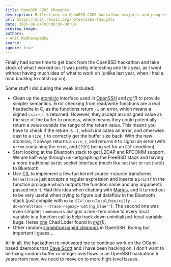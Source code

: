 ```yaml
---
title: OpenBSD C2K5 thoughts
description: Reflections on OpenBSD C2K5 hackathon projects and progress.
url: https://anil.recoil.org/notes/c2k5-thoughts
date: 2005-06-04T00:00:00-00:00
preview_image:
authors:
- Anil Madhavapeddy
source:
ignore: true
---
```


<p>Finally had some time to get back from the OpenBSD hackathon and take
stock of what I worked on. It was pretty interesting one this year, as I
went without having much idea of what to work on (unlike last year, when
I had a mad backlog to catch up on).</p>
<p>Some stuff I did during the week included:</p>
<ul>
<li>Clean up the <a href="http://www.openbsd.org/cgi-bin/cvsweb.cgi/src/usr.bin/ssh/atomicio.c">atomicio</a>
interface used in <a href="http://www.openssh.com">OpenSSH</a> and
<em><a href="http://www.openbsd.org/cgi-bin/man.cgi?query=nc">nc(1)</a></em> to
provide simpler semantics. Error checking from read/write functions
are a real headache in C, as the functions return <code>-1</code> on error,
which means a signed <code>ssize_t</code> is returned. However, they accept an
unsigned value as the size of the buffer to process, which means
they could potentially return a value outside the range of the
return value. This means you have to check if the return is <code>-1</code>,
which indicates an error, and otherwise cast to a <code>size_t</code> to
correctly get the buffer size back. With the new atomicio, it always
returns a <code>size_t</code>, and returns <code>0</code> to signal an error (with <code>errno</code>
containing the error, and <code>EPIPE</code> being set for an <code>EOF</code> condition).</li>
<li>Start looking at the Bluetooth stack to get L2CAP and RFCOMM
support. We are half-way through un-netgraphing the FreeBSD stack
and having a more traditional <code>netbt</code> socket interface (much like
<code>netinet</code> or <code>netinet6</code>) to Bluetooth.</li>
<li>Use <a href="http://cil.sf.net/">CIL</a> to implement a few fun kernel
source-&gt;source transforms. <code>kerneltrace</code> just accepts a regular
expression and inserts a <code>printf</code> in the function prologue which
outputs the function name and any arguments passed into it. Had this
idea when chatting with <a href="http://www.monkey.org/~marius/">Marius</a>,
and it turned out to be very useful when trying to figure out
dataflow in the Bluetooth stack (just compile with
<code>make CC="/usr/local/bin/cilly --dokerneltrace --trace-regexp='ubt|ng_blue'"</code>).
The second one was even simpler; <code>randomvars</code> assigns a non-zero
value to every local variable in a function call to help track down
uninitialized-local-variable bugs. Heres
<a href="http://www.openbsd.org/cgi-bin/cvsweb.cgi/src/usr.bin/mg/search.c.diff?r1=1.15&amp;r2=1.16">one</a>
Chad Loder found in
<em><a href="http://www.openbsd.org/cgi-bin/man.cgi?query=mg">mg(1)</a></em>.</li>
<li>Other random <a href="http://marc.theaimsgroup.com/?l=openbsd-cvs&amp;m=111689009724884&amp;w=2">signed/unsigned cleanups</a>
in OpenSSH. Boring but important I guess...</li>
</ul>
<p>All in all, the hackathon re-motivated me to continue work on the
OCaml-based daemons that <a href="https://github.com/djs55" class="contact">Dave Scott</a> and I have been
hacking on. I don't want to be fixing random buffer or integer overflows
in an OpenBSD hackathon 5 years from now; we need to move on to more
high-level issues.</p>

